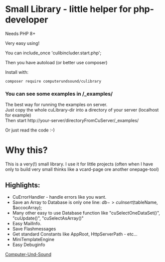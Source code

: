 # Small Library - little helper for php-developer #

Needs PHP 8+

Very easy using!

You can include_once 'culibincluder.start.php';

Then you have autoload (or better use composer)

Install with:

    composer require computerundsound/culibrary

### You can see some examples in /_examples/

The best way for running the examples on server.  
Just copy the whole cuLibrary-dir into a directory of your server (localhost for example)  
Then start http://your-server/directoryFromCuServer/_examples/

Or just read the code :-)

# Why this?

This is a very(!) small library. I use it for little projects (often when I have only to build very small thinks
like a vcard-page ore another onepage-tool)

## Highlights:

* CuErrorHandler - handle errors like you want.
* Save an Array to Database is only one line: $db->cuInsert($tableName, $accocArray);
* Many other easy to use Database function like "cuSelectOneDataSet()", "cuUpdate()", "cuSelectAsArray()"
* Easy MailInfo.
* Save Flashmessages
* Get standard Constants like AppRoot, HttpServerPath - etc...
* MiniTemplateEngine
* Easy Debuginfo

[Computer-Und-Sound](http://www.Computer-Und-Sound.de)